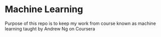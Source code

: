 # Machine Learning

Purpose of this repo is to keep my work from course known as machine learning taught by Andrew Ng on Coursera
